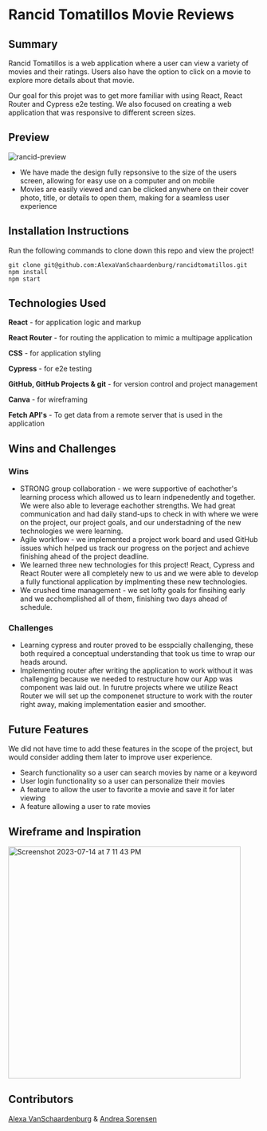 # Rancid Tomatillos Movie Reviews

## Summary
  Rancid Tomatillos is a web application where a user can view a variety of movies and their ratings. Users also have the option to click on a movie to explore more details about that movie. 

  Our goal for this projet was to get more familiar with using React, React Router and Cypress e2e testing. We also focused on creating a web application that was responsive to different screen sizes.

## Preview
![rancid-preview](https://github.com/AlexaVanSchaardenburg/rancidtomatillos/assets/125763236/10fae5b8-00c3-4563-b5ab-44eb304e0ff5)

- We have made the design fully repsonsive to the size of the users screen, allowing for easy use on a computer and on mobile
- Movies are easily viewed and can be clicked anywhere on their cover photo, title, or details to open them, making for a seamless user experience


## Installation Instructions
Run the following commands to clone down this repo and view the project!
```
git clone git@github.com:AlexaVanSchaardenburg/rancidtomatillos.git
npm install
npm start
```

## Technologies Used
  **React** - for application logic and markup
  
  **React Router** - for routing the application to mimic a multipage application
  
  **CSS** - for application styling
  
  **Cypress** - for e2e testing
  
  **GitHub, GitHub Projects & git** - for version control and project management
  
  **Canva** - for wireframing
  
  **Fetch API's** - To get data from a remote server that is used in the application

## Wins and Challenges
### Wins 
- STRONG group collaboration - we were supportive of eachother's learning process which allowed us to learn indpenedently and together. We were also able to leverage eachother strengths. We had great communication and had daily stand-ups to check in with where we were on the project, our project goals, and our understadning of the new technologies we were learning. 
- Agile workflow - we implemented a project work board and used GitHub issues which helped us track our progress on the porject and achieve finishing ahead of the project deadline. 
- We learned three new technologies for this project! React, Cypress and React Router were all completely new to us and we were able to develop a fully functional application by implmenting these new technologies.
- We crushed time management - we set lofty goals for finsihing early and we acchomplished all of them, finishing two days ahead of schedule.

### Challenges
- Learning cypress and router proved to be esspcially challenging, these both required a conceptual understanding that took us time to wrap our heads around.
- Implementing router after writing the application to work without it was challenging because we needed to restructure how our App was component was laid out. In furutre projects where we utilize React Router we will set up the componenet structure to work with the router right away, making implementation easier and smoother.  

## Future Features
We did not have time to add these features in the scope of the project, but would consider adding them later to improve user experience. 
- Search functionality so a user can search movies by name or a keyword
- User login functionality so a user can personalize their movies
- A feature to allow the user to favorite a movie and save it for later viewing
- A feature allowing a user to rate movies

## Wireframe and Inspiration
<img width="466" alt="Screenshot 2023-07-14 at 7 11 43 PM" src="https://github.com/AlexaVanSchaardenburg/rancidtomatillos/assets/125763236/b24d2916-1bbf-4811-8bce-00205ac5b946">

## Contributors
[Alexa VanSchaardenburg](https://github.com/AlexaVanSchaardenburg) &
[Andrea Sorensen](https://github.com/andreasorensen)
  

